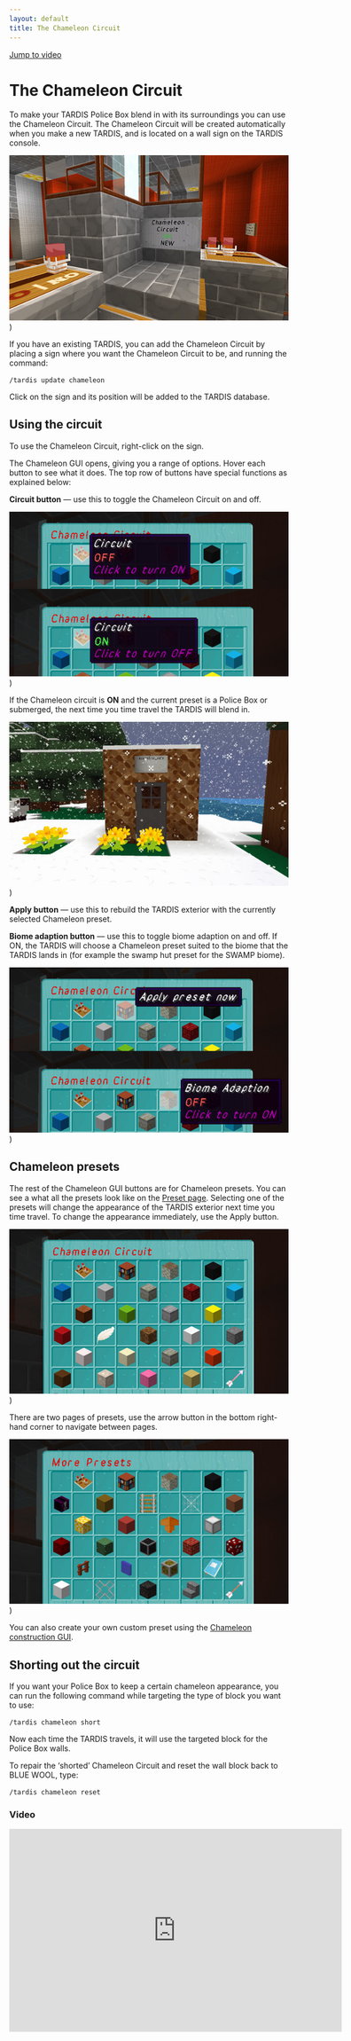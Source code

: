 ```yaml
---
layout: default
title: The Chameleon Circuit
---
```


[Jump to video](#video)

# The Chameleon Circuit

To make your TARDIS Police Box blend in with its surroundings you can use the Chameleon Circuit. The Chameleon Circuit
will be created automatically when you make a new TARDIS, and is located on a wall sign on the TARDIS console.

![Chameleon Circuit sign](/images/chameleon/sign.jpg))

If you have an existing TARDIS, you can add the Chameleon Circuit by placing a sign where you want the Chameleon Circuit
to be, and running the command:

    /tardis update chameleon

Click on the sign and its position will be added to the TARDIS database.

## Using the circuit

To use the Chameleon Circuit, right-click on the sign.

The Chameleon GUI opens, giving you a range of options. Hover each button to see what it does. The top row of buttons
have special functions as explained below:

**Circuit button** — use this to toggle the Chameleon Circuit on and off.

![Toggle on / off](/images/chameleon/circuitonoff.jpg))

If the Chameleon circuit is **ON** and the current preset is a Police Box or submerged, the next time you time travel
the TARDIS will blend in.

![Chameleon circuit ON](/images/docs/chameleonoutside.jpg))

**Apply button** — use this to rebuild the TARDIS exterior with the currently selected Chameleon preset.

**Biome adaption button** — use this to toggle biome adaption on and off. If ON, the TARDIS will choose a Chameleon
preset suited to the biome that the TARDIS lands in (for example the swamp hut preset for the SWAMP biome).

![Apply and Biome Adaption buttons](/images/chameleon/morebuttons.jpg))

## Chameleon presets

The rest of the Chameleon GUI buttons are for Chameleon presets. You can see a what all the presets look like on
the [Preset page](presets.html). Selecting one of the presets will change the appearance of the TARDIS exterior next
time you time travel. To change the appearance immediately, use the Apply button.

![Page 1 presets](/images/chameleon/page1.jpg))

There are two pages of presets, use the arrow button in the bottom right-hand corner to navigate between pages.

![Page 2 presets](/images/chameleon/page2.jpg))

You can also create your own custom preset using the [Chameleon construction GUI](chameleon-construction.html).

## Shorting out the circuit

If you want your Police Box to keep a certain chameleon appearance, you can run the following command while targeting
the type of block you want to use:

    /tardis chameleon short

Now each time the TARDIS travels, it will use the targeted block for the Police Box walls.

To repair the ‘shorted’ Chameleon Circuit and reset the wall block back to BLUE WOOL, type:

    /tardis chameleon reset

### Video

<iframe src="https://player.vimeo.com/video/59827874" width="600" height="366" frameborder="0" webkitallowfullscreen mozallowfullscreen allowfullscreen></iframe>
